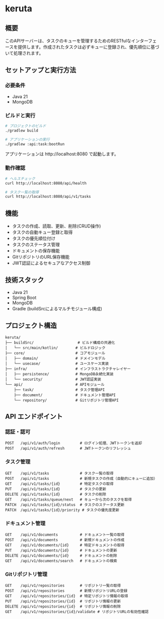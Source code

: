# keruta

## 概要

このAPIサーバーは、タスクのキューを管理するためのRESTfulなインターフェースを提供します。作成されたタスクは必ずキューに登録され、優先順位に基づいて処理されます。

## セットアップと実行方法

### 必要条件
- Java 21
- MongoDB

### ビルドと実行
```bash
# プロジェクトのビルド
./gradlew build

# アプリケーションの実行
./gradlew :api:task:bootRun
```

アプリケーションは http://localhost:8080 で起動します。

### 動作確認
```bash
# ヘルスチェック
curl http://localhost:8080/api/health

# タスク一覧の取得
curl http://localhost:8080/api/v1/tasks
```

## 機能

- タスクの作成、読取、更新、削除(CRUD操作)
- タスクの自動キュー登録と取得
- タスクの優先順位付け
- タスクのステータス管理
- ドキュメントの保存機能
- GitリポジトリのURL保存機能
- JWT認証によるセキュアなアクセス制御

## 技術スタック

- Java 21
- Spring Boot
- MongoDB
- Gradle (buildSrcによるマルチモジュール構成)

## プロジェクト構造

```
keruta/
├── buildSrc/                    # ビルド構成の共通化
│   └── src/main/kotlin/        # ビルドロジック
├── core/                       # コアモジュール
│   ├── domain/                 # ドメインモデル
│   └── usecase/                # ユースケース実装
├── infra/                      # インフラストラクチャレイヤー
│   ├── persistence/            # MongoDB永続化実装
│   └── security/               # JWT認証実装
└── api/                        # APIモジュール
    ├── task/                   # タスク管理API
    ├── document/               # ドキュメント管理API
    └── repository/             # Gitリポジトリ管理API
```

## API エンドポイント

### 認証・認可

```
POST   /api/v1/auth/login         # ログイン処理、JWTトークンを返却
POST   /api/v1/auth/refresh       # JWTトークンのリフレッシュ
```

### タスク管理

```
GET    /api/v1/tasks              # タスク一覧の取得
POST   /api/v1/tasks              # 新規タスクの作成（自動的にキューに追加）
GET    /api/v1/tasks/{id}         # 特定タスクの取得
PUT    /api/v1/tasks/{id}         # タスクの更新
DELETE /api/v1/tasks/{id}         # タスクの削除
GET    /api/v1/tasks/queue/next   # キューから次のタスクを取得
PATCH  /api/v1/tasks/{id}/status  # タスクのステータス更新
PATCH  /api/v1/tasks/{id}/priority # タスクの優先度更新
```

### ドキュメント管理

```
GET    /api/v1/documents          # ドキュメント一覧の取得
POST   /api/v1/documents          # 新規ドキュメントの作成
GET    /api/v1/documents/{id}     # 特定ドキュメントの取得
PUT    /api/v1/documents/{id}     # ドキュメントの更新
DELETE /api/v1/documents/{id}     # ドキュメントの削除
GET    /api/v1/documents/search   # ドキュメントの検索
```

### Gitリポジトリ管理

```
GET    /api/v1/repositories       # リポジトリ一覧の取得
POST   /api/v1/repositories       # 新規リポジトリURLの登録
GET    /api/v1/repositories/{id}  # 特定リポジトリ情報の取得
PUT    /api/v1/repositories/{id}  # リポジトリ情報の更新
DELETE /api/v1/repositories/{id}  # リポジトリ情報の削除
GET    /api/v1/repositories/{id}/validate # リポジトリURLの有効性確認
```
